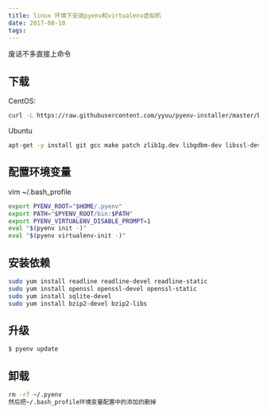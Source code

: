```yaml
---
title: linux 环境下安装pyenv和virtualenv虚拟机
date: 2017-08-10
tags:
---
```


废话不多直接上命令
## 下载
CentOS:
```bash
curl -L https://raw.githubusercontent.com/yyuu/pyenv-installer/master/bin/pyenv-installer | bash
```
Ubuntu
```bash
apt-get -y install git gcc make patch zlib1g.dev libgdbm-dev libssl-dev libsqlite3-dev libbz2-dev libreadline-dev
```

## 配置环境变量
vim ~/.bash_profile
```bash
export PYENV_ROOT="$HOME/.pyenv"
export PATH="$PYENV_ROOT/bin:$PATH"
export PYENV_VIRTUALENV_DISABLE_PROMPT=1
eval "$(pyenv init -)"
eval "$(pyenv virtualenv-init -)"
```
## 安装依赖
```bash
sudo yum install readline readline-devel readline-static
sudo yum install openssl openssl-devel openssl-static
sudo yum install sqlite-devel
sudo yum install bzip2-devel bzip2-libs
```

## 升级
```bash
$ pyenv update
```
## 卸载
```bash
rm -rf ~/.pyenv
然后把~/.bash_profile环境变量配置中的添加的删掉
```

